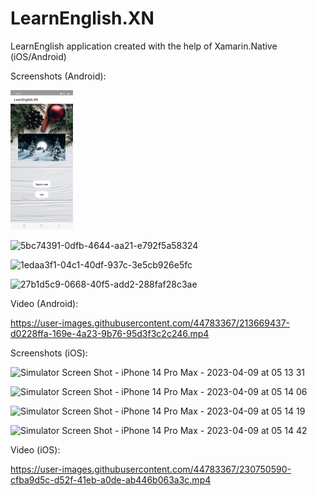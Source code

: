 # LearnEnglish.XN
LearnEnglish application created with the help of Xamarin.Native (iOS/Android) 

Screenshots (Android):

<img src="https://github.com/mak100un/LearnEnglish.XN/blob/main/Screenshots/Android/android-1.jpeg" width="100" >

![5bc74391-0dfb-4644-aa21-e792f5a58324](https://user-images.githubusercontent.com/44783367/213669387-378a3179-6bbf-4808-b6cc-9191f6c4417d.jpeg)

![1edaa3f1-04c1-40df-937c-3e5cb926e5fc](https://user-images.githubusercontent.com/44783367/213669371-2b97618b-985c-4f02-9122-e8a52f4ad1ef.jpeg)

![27b1d5c9-0668-40f5-add2-288faf28c3ae](https://user-images.githubusercontent.com/44783367/213669399-44042fb2-cfe6-4067-b86a-e29d46cdd583.jpeg)


Video (Android):

https://user-images.githubusercontent.com/44783367/213669437-d0228ffa-169e-4a23-9b76-95d3f3c2c246.mp4


Screenshots (iOS):

<div style="width: 100;">
  
  ![Simulator Screen Shot - iPhone 14 Pro Max - 2023-04-09 at 05 13 31](https://user-images.githubusercontent.com/44783367/230750733-fa2bf451-c801-467e-a70c-e33c8156c537.png)
  
</div>

![Simulator Screen Shot - iPhone 14 Pro Max - 2023-04-09 at 05 14 06](https://user-images.githubusercontent.com/44783367/230750740-f0f64bba-8c9f-4af8-9015-3d28aa380b1c.png)

![Simulator Screen Shot - iPhone 14 Pro Max - 2023-04-09 at 05 14 19](https://user-images.githubusercontent.com/44783367/230750765-03c50764-b634-4e8e-a0ad-fbb784c970f9.png)


![Simulator Screen Shot - iPhone 14 Pro Max - 2023-04-09 at 05 14 42](https://user-images.githubusercontent.com/44783367/230750783-ef19a749-a328-43af-94eb-1e0afe657d77.png)


Video (iOS):

https://user-images.githubusercontent.com/44783367/230750590-cfba9d5c-d52f-41eb-a0de-ab446b063a3c.mp4

